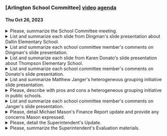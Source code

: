 ### [Arlington School Committee] [video](https://www.youtube.com/watch?v=5ipl_6FF1NM) [agenda](https://arlington.novusagenda.com/agendapublic/MeetingView.aspx?MeetingID=1877&MinutesMeetingID=-1&doctype=Agenda)
#### Thu Oct 26, 2023

<details><summary>Please, summarize the School Committee meeting.</summary>

> The School Committee meeting began with a fall athletics update, highlighting the achievements of various sports teams. The superintendent then discussed the launch of the all-district professional development and the strategic plan working groups. The committee also discussed the upcoming professional development day and the enrollment numbers. The principal of Dallin Elementary, Mr. Dingman, presented the school's improvement plan, discussing the school's demographics, professional culture, and academic achievements. He also highlighted the school's focus on improving literacy instruction and addressing achievement gaps. The committee members asked questions about the school's approach to chronic absenteeism and the percentage of students with IEPs. The meeting concluded with the committee agreeing to discuss the enrollment numbers at the budget subcommittee meeting.
</details><details><summary>List and summarize each slide from Dingman's slide presentation about Dallin Elementary School.</summary>

> 1. Slide 1: Introduction - This slide introduces the presentation and the speaker, Mr. Dingman, the principal of Dallin Elementary. It also mentions the school's motto and its core values of courage, respect, and responsibility.

2. Slide 2: School Overview - This slide provides an overview of Dallin Elementary, including its student population, staff size, and demographic changes over the past seven years. It also highlights the school's active PTO and school council.

3. Slide 3: Academic Performance - This slide presents the school's academic performance data, showing strong results in math, ELA, and science. It also mentions the progress made in improving early reading benchmarks.

4. Slide 4: High Needs Students - This slide discusses the performance of high needs students, noting a significant achievement gap. It also mentions the school's commitment to improving literacy instruction and focusing on specific student groups.

5. Slide 5: Chronic Absenteeism - This slide addresses the issue of chronic absenteeism, emphasizing the importance of developing compassionate, close relationships with families to address the core issues causing absenteeism.

6. Slide 6: IEPs at Dallin - This slide discusses the percentage of students with IEPs at Dallin, which is lower than other elementary schools. It suggests that the school's intervention practices and attention to disproportionality may be contributing factors.

7. Slide 7: Gender Identity - This slide discusses the experiences of students who do not identify within the gender binary, highlighting the need for more support and understanding to improve their school experience.

8. Slide 8: Conclusion - The final slide concludes the presentation, emphasizing the need for continued support from the school committee and the importance of protecting schools from distractions that could detract from important conversations about student experiences.
</details><details><summary>List and summarize each school committee member's comments on Dingman's slide presentation.</summary>

> 1. Ms. Morgan: She asked about the achievement gap in ELA on the MCAS between high-need students and all students, and what strategies are being implemented to address this. She also asked about Dingman's approach to addressing chronic absenteeism.

2. Mr. Cardin: He noted that the percentage of students with IEPs at Dallin is quite low compared to other schools and asked if there had been any changes in the process of putting students on IEPs at Dallin.

3. Ms. Goodwin: She expressed appreciation for Dingman's focus on the experiences of students who don't identify within the gender binary and asked for further insight into the decline in positive responses from these students.

4. Ms. Exton: She did not make any comments during Dingman's presentation.

5. Mr. Thielman: He did not make any comments during Dingman's presentation.

6. Mr. Schlichman: He did not make any comments during Dingman's presentation.

7. Dr. Allison Ampi: She did not make any comments during Dingman's presentation.
</details><details><summary>List and summarize each slide from Karen Donato's slide presentation about Thompson Elementary School.</summary>

> 1. Slide 1: Introduction - Karen Donato, the principal of Thompson Elementary School, introduces herself and the school, which has approximately 522 students and over 80 staff members. She highlights the school's motto, "Be a pineapple, stand tall and be your best."

2. Slide 2: School Demographics - This slide provides a breakdown of the school's demographics, including class sizes and diversity statistics. It also highlights the number of English Language Learner (ELL) students at different proficiency levels.

3. Slide 3: School Priorities - The slide outlines the school's four main priorities for the year, which include addressing the opportunity gap in literacy, improving general classroom instruction, deepening student discourse, and improving family engagement.

4. Slide 4: Literacy Focus - This slide delves into the school's focus on improving literacy, with graphs showing student performance in early reading benchmarks and MCAS scores. It also highlights the school's efforts to close the achievement gap for high-needs students.

5. Slide 5: Key Initiatives - The slide outlines the school's key initiatives for the year, which include implementing high-leverage practices across all grades and using protocols to deepen student discourse.

6. Slide 6: Family Engagement - This slide discusses the school's efforts to improve family engagement, including the use of a new communication tool and the creation of a Family Engagement Center. It also highlights the school's desire to hear from specific populations within the school community.

7. Slide 7: Conclusion - The final slide concludes the presentation, with Donato expressing her hope that the school's efforts will lead to improved student outcomes and a stronger school community.
</details><details><summary>List and summarize each school committee member's comments on Donato's slide presentation.</summary>

> 1. Mr. Cardin: He asked about the relatively low percentage of students with IEPs at Thompson compared to other schools, and whether there had been any changes in the last five years regarding the process of putting students on IEPs at Thompson.

2. Ms. Morgan: She noted that the achievement gap in ELA on the MCAS between high needs students and all students has never been larger since 2019, and asked what measures were being taken to address this, beyond the implementation of a new curriculum.

3. Ms. Goodwin: She asked about the decrease in positive responses from students who don't identify within the gender binary, and what could be learned from this to improve the sense of belonging for all students.

4. Mr. Thielman: He didn't ask a question but made a comment about the importance of student discourse in improving outcomes, particularly in areas like essay constructive response.

5. Ms. Exton: She didn't ask a question but noted that the school committee would be moving to a new location for their next meeting.

6. Ms. Skittleson: She didn't ask a question but confirmed that only two community members attended the recent school committee chat.
</details><details><summary>List and summarize Matthew Janger's heterogeneous grouping initiative slide presentation.</summary>

> Matthew Janger presented an update on the Arlington High School's heterogeneous grouping initiative. He discussed the review of grades from the end of the previous year and the participation rates for the fall. He mentioned that the percentage of students participating in honors has remained high and even increased by about 5%. He also discussed the distribution of grades by race and ethnicity, noting that the grades overall are stable. He mentioned that the teachers have found that the level of discourse and conversation in the classes has improved by having a more diverse group of students. He also addressed concerns about the rigor of the classes, stating that the teachers are delivering the same rigorous, high-level work as before. He concluded by saying that they will continue to monitor and assess the success of the heterogeneous grouping initiative.
</details><details><summary>Please, describe with pros and cons a heterogeneous grouping initiative in public schools.</summary>

> Heterogeneous grouping in public schools refers to the practice of placing students of varying abilities, backgrounds, and learning styles in the same classroom, as opposed to tracking or streaming where students are grouped based on their perceived academic abilities. 

Pros:
1. Promotes Diversity: Heterogeneous grouping exposes students to peers with different skills, abilities, and perspectives, fostering a more diverse and inclusive learning environment.
2. Encourages Peer Learning: Students can learn from each other's strengths and help each other in areas of weakness, promoting collaborative learning.
3. Reduces Stigma: It can help reduce the stigma and self-esteem issues associated with being placed in a lower track.
4. Potential for Higher Expectations: All students are exposed to the same high-level curriculum, which can raise expectations and potentially improve performance for all students.
5. Fosters Social Skills: It can help students develop better social skills as they interact with a diverse group of peers.

Cons:
1. Differentiated Instruction Challenges: It can be challenging for teachers to effectively differentiate instruction to meet the diverse needs of all students in a heterogeneous group.
2. Pace of Learning: The pace of learning may be too fast for some students and too slow for others, potentially leading to frustration or boredom.
3. Resource Intensive: It may require more resources, such as additional teacher training and support, to be implemented effectively.
4. Potential for Lower Achievement: Some research suggests that high-achieving students may not be sufficiently challenged in a heterogeneous group and may achieve less than they would in a homogeneous group.
5. Classroom Management: It can potentially lead to classroom management issues if not handled effectively.
</details><details><summary>List and summarize each school committee member's comments on Janger's slide presentation.</summary>

> 1. The first school committee member asked Dr. Janger about the transition plan for the high school, specifically if they were doing half days. Dr. Janger confirmed that they were doing two half days to facilitate the move. 
2. The second member asked for clarification on the entrance location for the next meeting, which Dr. Janger confirmed would be on Mill Street. 
3. Another member asked about the comparison years in the grade data, to which Dr. Janger explained the reasoning behind the chosen years. 
4. A fourth member asked for further clarification on the grade reports, specifically about the breakdown by race and ethnicity. Dr. Janger explained that the numbers within each subcategory were relatively small, which is why he didn't report it out by level. 
5. The final member asked about the percentage of students participating in honors, which Dr. Janger confirmed had increased by about 5% to over 70%.
</details><details><summary>Please, detail Michael Mason's Finance Report update and provide any concerns Mason expressed.</summary>

> Michael Mason presented the first finance report for the financials as of October 24th. He reported that 18% to 19% of the budget, or around $16.6 million, has been spent and 77% has been encumbered. He noted that there are still some positions to be filled, particularly in the facilities department, which is currently at half capacity. He also mentioned that the facilities department has encumbered the total projection for power, electricity, and natural gas line items upfront this year, due to higher electricity usage last year and this year with new buildings and new rates. Mason expressed concern about the natural gas item being slightly off and under-encumbered, and said he would inquire about it.
</details><details><summary>Please, detail the Superintendent's Update.</summary>

> In the Superintendent's Update, it was mentioned that the school had 556 students who registered for tryouts this fall, with 491 making it onto a team roster. The APS golf team qualified for its state tournament, and the girls' soccer, field hockey, football, and volleyball teams are on track for the state tournament. The girls' cross-country team is undefeated at 4-0, and the boys' cross-country team is at two and two. The girls' swimming and cheering teams are preparing for the Middlesex League meet. The school also launched its all-district professional development last week, with positive feedback. The school is also focusing on systems change and equity work. The November 1st professional development day is focused on giving teachers time for guided planning and collaborative planning. The school's strategic plan working groups are meeting and identifying voices that are missing on the working groups. The school's enrollments are in the packets provided.
</details><details><summary>Please, summarize the Superintendent's Evaluation materials.</summary>

> The Superintendent's Evaluation materials are a collection of documents and data that provide an overview of the Superintendent's performance over a specific period. These materials include the Superintendent's self-assessment, feedback from staff and community members, student achievement data, and evidence of the Superintendent's work towards achieving district goals. The evaluation materials are used by the school committee to assess the Superintendent's effectiveness and to make decisions about their continued employment and potential salary increases. The Superintendent's Evaluation materials for this year highlight the Superintendent's focus on deeper learning practices, the development of a comprehensive five-year strategic plan, efforts to recruit and retain diverse staff, and improvements to the budget process. The Superintendent has also provided a reflection on their performance indicators and evidence of their work.
</details>